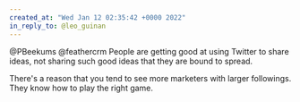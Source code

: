 ```yaml
---
created_at: "Wed Jan 12 02:35:42 +0000 2022"
in_reply_to: @leo_guinan
---
```


@PBeekums @feathercrm People are getting good at using Twitter to share ideas, not sharing such good ideas that they are bound to spread.

There's a reason that you tend to see more marketers with larger followings. They know how to play the right game.